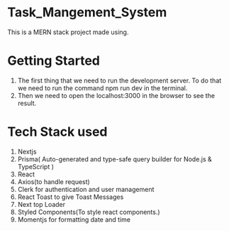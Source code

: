 # Task_Mangement_System

This is a MERN stack project made using.
# Getting Started
1. The first thing that we need to run the development server. To do that we need to run the command npm run dev in the terminal.
2. Then we need to open the localhost:3000 in the browser to see the result.

# Tech Stack used
1. Nextjs
2. Prisma( Auto-generated and type-safe query builder for Node.js & TypeScript )
3. React
4. Axios(to handle request)
5. Clerk for authentication and user management
6. React Toast to give Toast Messages
7. Next top Loader
8. Styled Components(To style react components.)
9. Momentjs for formatting date and time
   
